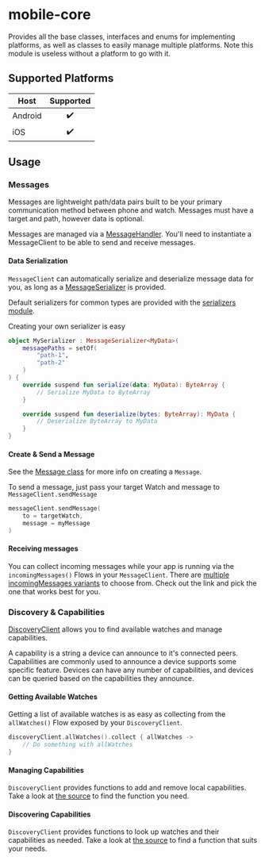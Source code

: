 # mobile-core

Provides all the base classes, interfaces and enums for implementing platforms, as well as classes to easily manage multiple platforms.
Note this module is useless without a platform to go with it.

## Supported Platforms

| Host | Supported |
| --- | :---: |
| Android | ✔️ |
| iOS | ✔️ |

## Usage

### Messages

Messages are lightweight path/data pairs built to be your primary communication method between phone and watch.
Messages must have a target and path, however data is optional.

Messages are managed via a [MessageHandler](https://github.com/boswelja/WatchConnectionLib/blob/main/mobile/mobile-core/src/commonMain/kotlin/com/boswelja/watchconnection/core/message/MessageHandler.kt).
You'll need to instantiate a MessageClient to be able to send and receive messages.

#### Data Serialization

`MessageClient` can automatically serialize and deserialize message data for you, as long as a [MessageSerializer](https://github.com/boswelja/WatchConnectionLib/blob/main/common/src/commonMain/kotlin/com/boswelja/watchconnection/common/message/MessageSerializer.kt) is provided.

Default serializers for common types are provided with the [serializers module](https://github.com/boswelja/WatchConnectionLib/tree/main/serializers).

Creating your own serializer is easy

```kotlin
object MySerializer : MessageSerializer<MyData>(
    messagePaths = setOf(
        "path-1",
        "path-2"
    )
) {
    override suspend fun serialize(data: MyData): ByteArray {
        // Serialize MyData to ByteArray
    }

    override suspend fun deserialize(bytes: ByteArray): MyData {
        // Deserialize ByteArray to MyData
    }
}
```

#### Create & Send a Message

See the [Message class](https://github.com/boswelja/WatchConnectionLib/blob/main/common/src/commonMain/kotlin/com/boswelja/watchconnection/common/message/Message.kt) for more info on creating a `Message`.

To send a message, just pass your target Watch and message to `MessageClient.sendMessage`

```kotlin
messageClient.sendMessage(
    to = targetWatch,
    message = myMessage
)
```

#### Receiving messages

You can collect incoming messages while your app is running via the `incomingMessages()` Flows in your `MessageClient`. There are [multiple incomingMessages variants](https://github.com/boswelja/WatchConnectionLib/blob/main/mobile/mobile-core/src/commonMain/kotlin/com/boswelja/watchconnection/core/message/MessageClient.kt) to choose from. Check out the link and pick the one that works best for you.

### Discovery & Capabilities

[DiscoveryClient](https://github.com/boswelja/WatchConnectionLib/blob/main/mobile/mobile-core/src/commonMain/kotlin/com/boswelja/watchconnection/core/discovery/DiscoveryClient.kt) allows you to find available watches and manage capabilities.

A capability is a string a device can announce to it's connected peers.
Capabilities are commonly used to announce a device supports some specific feature.
Devices can have any number of capabilities, and devices can be queried based on the capabilities they announce.

#### Getting Available Watches

Getting a list of available watches is as easy as collecting from the `allWatches()` Flow exposed by your `DiscoveryClient`.

```kotlin
discoveryClient.allWatches().collect { allWatches ->
    // Do something with allWatches
}
```

#### Managing Capabilities

`DiscoveryClient` provides functions to add and remove local capabilities. Take a look at [the source](https://github.com/boswelja/WatchConnectionLib/blob/main/mobile/mobile-core/src/commonMain/kotlin/com/boswelja/watchconnection/core/discovery/DiscoveryClient.kt) to find the function you need.

#### Discovering Capabilities

`DiscoveryClient` provides functions to look up watches and their capabilities as needed. Take a look at [the source](https://github.com/boswelja/WatchConnectionLib/blob/main/mobile/mobile-core/src/commonMain/kotlin/com/boswelja/watchconnection/core/discovery/DiscoveryClient.kt) to find a function that suits your needs.
